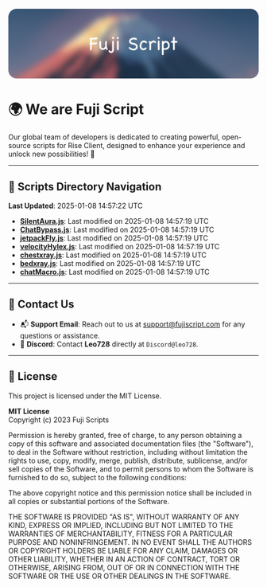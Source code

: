 ![Banner](.github/b.webp)

# 🌍 **We are Fuji Script**

Our global team of developers is dedicated to creating powerful, open-source scripts for Rise Client, designed to enhance your experience and unlock new possibilities! 🌟

---
<!-- SCRIPTS_NAVIGATION_START -->
## 📂 **Scripts Directory Navigation**

**Last Updated**: 2025-01-08 14:57:22 UTC

- **[SilentAura.js](scripts/SilentAura.js)**: Last modified on 2025-01-08 14:57:19 UTC
- **[ChatBypass.js](scripts/ChatBypass.js)**: Last modified on 2025-01-08 14:57:19 UTC
- **[jetpackFly.js](scripts/jetpackFly.js)**: Last modified on 2025-01-08 14:57:19 UTC
- **[velocityHylex.js](scripts/velocityHylex.js)**: Last modified on 2025-01-08 14:57:19 UTC
- **[chestxray.js](scripts/chestxray.js)**: Last modified on 2025-01-08 14:57:19 UTC
- **[bedxray.js](scripts/bedxray.js)**: Last modified on 2025-01-08 14:57:19 UTC
- **[chatMacro.js](scripts/chatMacro.js)**: Last modified on 2025-01-08 14:57:19 UTC

<!-- SCRIPTS_NAVIGATION_END -->

---

## 💬 **Contact Us**  
- 📬 **Support Email**: Reach out to us at [support@fujiscript.com](mailto:support@fujiscript.com) for any questions or assistance.  
- 💬 **Discord**: Contact **Leo728** directly at `Discord@leo728`.

---

## 📜 **License**

This project is licensed under the MIT License.  

**MIT License**  
Copyright (c) 2023 Fuji Scripts  

Permission is hereby granted, free of charge, to any person obtaining a copy of this software and associated documentation files (the "Software"), to deal in the Software without restriction, including without limitation the rights to use, copy, modify, merge, publish, distribute, sublicense, and/or sell copies of the Software, and to permit persons to whom the Software is furnished to do so, subject to the following conditions:  

The above copyright notice and this permission notice shall be included in all copies or substantial portions of the Software.  

THE SOFTWARE IS PROVIDED "AS IS", WITHOUT WARRANTY OF ANY KIND, EXPRESS OR IMPLIED, INCLUDING BUT NOT LIMITED TO THE WARRANTIES OF MERCHANTABILITY, FITNESS FOR A PARTICULAR PURPOSE AND NONINFRINGEMENT. IN NO EVENT SHALL THE AUTHORS OR COPYRIGHT HOLDERS BE LIABLE FOR ANY CLAIM, DAMAGES OR OTHER LIABILITY, WHETHER IN AN ACTION OF CONTRACT, TORT OR OTHERWISE, ARISING FROM, OUT OF OR IN CONNECTION WITH THE SOFTWARE OR THE USE OR OTHER DEALINGS IN THE SOFTWARE.  
